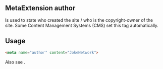 ## MetaExtension author

Is used to state who created the site / who is the copyright-owner of the site. 
Some Content Management Systems (CMS) set this tag automatically.

## Usage

````html
<meta name="author" content="JokeNetwork">
````

Also see <copyright>.